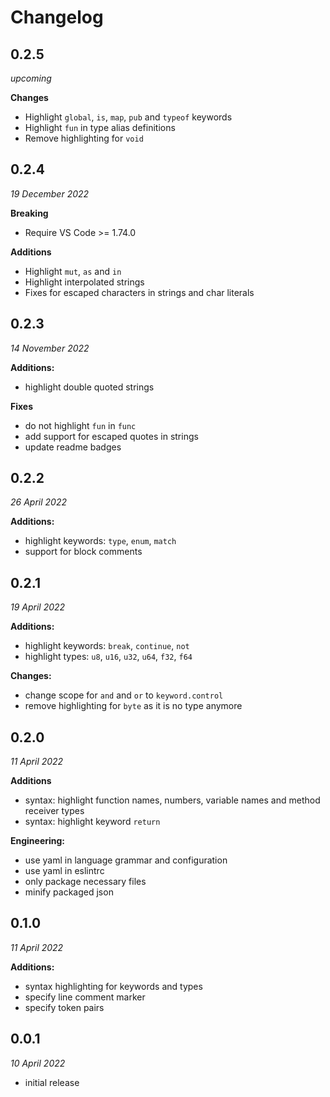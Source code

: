 # Changelog
## 0.2.5
_upcoming_

**Changes**
- Highlight `global`, `is`, `map`, `pub` and `typeof` keywords
- Highlight `fun` in type alias definitions
- Remove highlighting for `void`

## 0.2.4
_19 December 2022_

**Breaking**
- Require VS Code >= 1.74.0

**Additions**
- Highlight `mut`, `as` and `in`
- Highlight interpolated strings
- Fixes for escaped characters in strings and char literals

## 0.2.3
_14 November 2022_

**Additions:**
- highlight double quoted strings

**Fixes**
- do not highlight `fun` in `func`
- add support for escaped quotes in strings
- update readme badges

## 0.2.2
_26 April 2022_

**Additions:**
- highlight keywords: `type`, `enum`, `match`
- support for block comments

## 0.2.1
_19 April 2022_

**Additions:**
- highlight keywords: `break`, `continue`, `not`
- highlight types: `u8`, `u16`, `u32`, `u64`, `f32`, `f64`

**Changes:**
- change scope for `and` and `or` to `keyword.control`
- remove highlighting for `byte` as it is no type anymore

## 0.2.0
_11 April 2022_

**Additions**
- syntax: highlight function names, numbers, variable names and method receiver types
- syntax: highlight keyword `return`

**Engineering:**
- use yaml in language grammar and configuration
- use yaml in eslintrc
- only package necessary files
- minify packaged json

## 0.1.0
_11 April 2022_

**Additions:**
- syntax highlighting for keywords and types
- specify line comment marker
- specify token pairs

## 0.0.1
_10 April 2022_

- initial release
